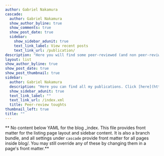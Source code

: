 ```yaml
---
author: Gabriel Nakamura
cascade:
  author: Gabriel Nakamura
  show_author_byline: true
  show_comments: true
  show_post_date: true
  sidebar:
    show_sidebar_adunit: true
    text_link_label: View recent posts
    text_link_url: /publication/
description: "Here you will find some peer-reviewed (and non peer-reviwed) toughts. Click [here](https://gabrielnakamura.github.io/CV-gabrielnakamura/) to see my complete CV"
layout: list
show_author_byline: true
show_post_date: true
show_post_thumbnail: true
sidebar:
  author: Gabriel Nakamura
  description: "Here you can find all my publications. Click [here](https://gabrielnakamura.github.io/CV-gabrielnakamura/) to see my complete CV"
  show_sidebar_adunit: true
  text_link_label: ""
  text_link_url: /index.xml
  title: Peer-review toughts
thumbnail_left: true
title: ""
---
```


** No content below YAML for the blog _index. This file provides front matter for the listing page layout and sidebar content. It is also a branch bundle, and all settings under `cascade` provide front matter for all pages inside blog/. You may still override any of these by changing them in a page's front matter.**

